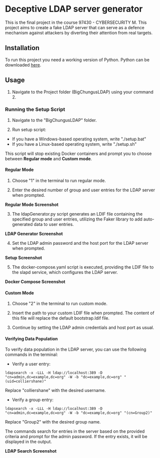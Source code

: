 # Deceptive LDAP server generator

This is the final project in the course 97430 - CYBERSECURITY M. This project aims to create a fake LDAP server that can serve as a defence mechanism against attackers by diverting their attention from real targets. 

## Installation

To run this project you need a working version of Python. Python can be downloaded [here](https://www.python.org/downloads/).

## Usage

1. Navigate to the Project folder (BigChungusLDAP) using your command 2.  

### Running the Setup Script

1. Navigate to the "BigChungusLDAP" folder.

2. Run setup script:

- If you have a Windows-based operating system, write "./setup.bat"
- If you have a Linux-based operating system, write "./setup.sh"

This script will stop existing Docker containers and prompt you to choose between **Regular mode** and **Custom mode**.

#### Regular Mode

1. Choose "1" in the terminal to run regular mode.

2. Enter the desired number of group and user entries for the LDAP server when prompted.

**Regular Mode Screenshot**

3. The ldapGenerator.py script generates an LDIF file containing the specified group and user entries, utilizing the Faker library to add auto-generated data to user entries.

**LDAP Generator Screenshot**

4. Set the LDAP admin password and the host port for the LDAP server when prompted.

**Setup Screenshot**

5. The docker-compose.yaml script is executed, providing the LDIF file to the slapd service, which configures the LDAP server.

**Docker Compose Screenshot**

#### Custom Mode

1. Choose "2" in the terminal to run custom mode.

2. Insert the path to your custom LDIF file when prompted. The content of this file will replace the default bootstrap.ldif file.

3. Continue by setting the LDAP admin credentials and host port as usual.

#### Verifying Data Population

To verify data population in the LDAP server, you can use the following commands in the terminal:

- Verify a user entry:

```
ldapsearch -x -LLL -H ldap://localhost:389 -D "cn=admin,dc=example,dc=org" -W -b "dc=example,dc=org" "(uid=colliershane)"
```

Replace "colliershane" with the desired username.

- Verify a group entry:

```
ldapsearch -x -LLL -H ldap://localhost:389 -D "cn=admin,dc=example,dc=org" -W -b "dc=example,dc=org" "(cn=Group2)"
```

Replace "Group2" with the desired group name.

The commands search for entries in the server based on the provided criteria and prompt for the admin password. If the entry exists, it will be displayed in the output.

**LDAP Search Screenshot**
